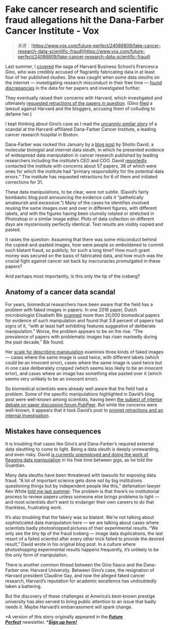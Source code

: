 <!--yml
category: 未分类
date: 2024-05-27 14:33:42
-->

# Fake cancer research and scientific fraud allegations hit the Dana-Farber Cancer Institute - Vox

> 来源：[https://www.vox.com/future-perfect/24086809/fake-cancer-research-data-scientific-fraud](https://www.vox.com/future-perfect/24086809/fake-cancer-research-data-scientific-fraud)

Last summer, I [covered](/future-perfect/2023/8/9/23825966/francesca-gino-honesty-research-scientific-fraud-defamation-harvard-university) the saga of Harvard Business School’s Francesca Gino, who was credibly accused of flagrantly fabricating data in at least four of her published studies. She was caught when some data sleuths on the internet — investigating research misconduct in their free time — [found discrepancies](https://datacolada.org/109) in the data for her papers and investigated further. 

They eventually raised their concerns with Harvard, which investigated and ultimately [requested retractions of the papers in question](https://www.bostonglobe.com/2023/07/28/metro/studies-retracted-after-harvard-professor-who-researches-honesty-faces-allegations-fraud/). (Gino [filed](https://www.thecrimson.com/article/2023/11/28/gino-motion-to-dismiss/) a lawsuit against Harvard and the bloggers, accusing them of colluding to defame her.)  

I kept thinking about Gino’s case as I read the [uncannily similar story](https://www.statnews.com/2024/01/27/sholto-david-profile-dana-farber-retractions/) of a scandal at the Harvard-affiliated Dana-Farber Cancer Institute, a leading cancer research hospital in Boston. 

Dana-Farber was rocked this January by a [blog post](https://forbetterscience.com/2024/01/02/dana-farberications-at-harvard-university/) by Sholto David, a molecular biologist and internet data sleuth, in which he presented evidence of widespread data manipulation in cancer research published by leading researchers including the institute’s CEO and COO. David [reportedly](https://www.thecrimson.com/article/2024/1/22/dana-farber-issues-corrections/) contacted the institute with concerns about 57 papers, 38 of which were ones for which the institute had “primary responsibility for the potential data errors.” The institute has requested retractions for 6 of them and initiated corrections for 31. 

These data manipulations, to be clear, were not subtle. (David’s fairly bombastic blog post announcing the evidence calls it “pathetically amateurish and excessive.”) Many of the cases he identifies involved reusing the same images over and over in different figures, with different labels, and with the figures having been clumsily rotated or stretched in Photoshop or a similar image editor. Plots of data collection on different days are mysteriously perfectly identical. Test results are visibly copied and pasted. 

It raises the question: Assuming that there was some misconduct behind the copied-and-pasted images, how were people so emboldened to commit such blatant fraud, so publicly, for such a long time? How much grant money was secured on the basis of fabricated data, and how much was the crucial fight against cancer set back by inaccuracies promulgated in these papers?

And perhaps most importantly, is this only the tip of the iceberg?

## Anatomy of a cancer data scandal

For years, biomedical researchers have been aware that the field has a problem with faked images in papers. In one 2016 paper, Dutch microbiologist Elisabeth Bik [scanned](https://www.newscientist.com/article/mg24532701-800-i-scanned-thousands-of-research-images-by-eye-to-expose-academic-fraud/) more than 20,000 biomedical papers for evidence of such manipulation and found that 3.8 percent of papers had signs of it, “with at least half exhibiting features suggestive of deliberate manipulation.” Worse, the problem appears to be on the rise. “The prevalence of papers with problematic images has risen markedly during the past decade,” Bik found.

Her [scale for describing manipulation](https://www.biorxiv.org/content/biorxiv/early/2024/02/15/2024.02.13.580196/F1.large.jpg) examines three kinds of faked images — cases where the same image is used twice, with different labels (which could be an innocent error), cases where the same image is used twice but in one case deliberately cropped (which seems less likely to be an innocent error), and cases where an image has something else pasted over it (which seems very unlikely to be an innocent error). 

So biomedical scientists were already well aware that the field had a problem. Some of the specific manipulations highlighted in David’s blog post were well-known among scientists, having been [the subject of intense debate on paper discussion forum PubPeer](https://pubpeer.com/publications/323B271C29C74106972B9C28C719BC). But while the concerns were well-known, it appears that it took David’s post to [prompt retractions and an internal investigation](https://www.thecrimson.com/article/2024/1/22/dana-farber-issues-corrections/). 

## Mistakes have consequences

It is troubling that cases like Gino’s and Dana-Farber’s required external data sleuthing to come to light. Being a data sleuth is deeply unrewarding, and even risky. David [is currently unemployed and doing the work of flagging data manipulation](https://www.theguardian.com/science/2024/jan/29/sholto-david-biologist-finds-flaws-in-scientific-papers) in his free time between gigs, as he told the Guardian. 

Many data sleuths have been threatened with lawsuits for exposing data fraud. “A lot of important science gets done not by big institutions questioning things but by independent people like this,” defamation lawyer Ken White [told me last summer](/future-perfect/2023/8/9/23825966/francesca-gino-honesty-research-scientific-fraud-defamation-harvard-university). The problem is that there’s no institutional process to review papers unless someone else brings problems to light — and most scientists don’t want to endanger their own careers to do that thankless, frustrating work.

It’s also troubling that the fakery was so blatant. We’re not talking about sophisticated data manipulation here — we are talking about cases where scientists badly photoshopped pictures of their experimental results. “We only see the tiny tip of the fraud iceberg — image data duplications, the last resort of a failed scientist after every other trick failed to provide the desired result,” David wrote in his original blog post. In a culture where photoshopping experimental results happens frequently, it’s unlikely to be the only form of manipulation.

There is another common thread between the Gino fiasco and the Dana-Farber one: Harvard University. Between Gino’s case, the resignation of Harvard president Claudine Gay, and now the alleged faked cancer research, Harvard’s reputation for academic excellence has undoubtedly taken a battering. 

But the discovery of these challenges at America’s best-known prestige university has also served to bring public attention to an issue that badly needs it. Maybe Harvard’s embarrassment will spark change.

*A version of this story originally appeared in the *[***Future Perfect***](/future-perfect)* newsletter. *[***Sign up here!***](/pages/future-perfect-newsletter-signup)